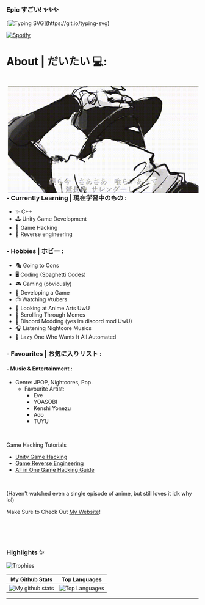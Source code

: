 ### Epic すごい! ✨✨✨
[![Typing SVG](https://readme-typing-svg.herokuapp.com?color=%2336BCF7&lines=Everything's+gonna+be+%E3%81%A0%E3%81%84%E3%81%98%E3%82%87%E3%81%86%E3%81%B6+.)](https://git.io/typing-svg)

[![Spotify](https://novatorem.vercel.app/api/spotify)](https://open.spotify.com/track/0t3ZvGKlmYmVsDzBJAXK8C?si=633450975dfb4998)

# About | だいたい 💻:
</br>
<img width="500" alt="GIF" align="right" src="https://raw.githubusercontent.com/PixelGM/PixelGM/main/assets/literary-nonsense-eve.gif">

### - Currently Learning | 現在学習中のもの :
- ✨ C++
- 🕹️ Unity Game Development
- 🤖 Game Hacking
- 🔧 Reverse engineering


### - Hobbies | ホビー : 
- 🎭 Going to Cons
- 🖥️ Coding (Spaghetti Codes)
- 🎮 Gaming (obviously)
- 🎲 Developing a Game
- 📺 Watching Vtubers
- 🎨 Looking at Anime Arts UwU
- 📱 Scrolling Through Memes
- 🤡 Discord Modding (yes im discord mod UwU)
- 🎧 Listening Nightcore Musics
- 🤡 Lazy One Who Wants It All Automated

### - Favourites | お気に入りリスト :
#### - Music & Entertainment : 
- Genre: JPOP, Nightcores, Pop.
  - Favourite Artist: 
    - Eve 
    - YOASOBI
    - Kenshi Yonezu
    - Ado
    - TUYU

<br>

Game Hacking Tutorials
- <a href="https://github.com/imadr/Unity-game-hacking/" target="_blank">Unity Game Hacking</a>
- <a href="https://github.com/kovidomi/game-reversing/" target="_blank">Game Reverse Engineering</a>
- <a href="https://github.com/dsasmblr/game-hacking/" target="_blank">All in One Game Hacking Guide</a>

<br>


(Haven't watched even a single episode of anime, but still loves it idk why lol)

Make Sure to Check Out <a href="https://pixelgm.github.io/" target="_blank">My Website</a>!

</br>
</br>
</br>

### Highlights ✨

![Trophies](https://github-profile-trophy.vercel.app/?username=PixelGM&theme=darkhub&column=5&margin-w=15&margin-h=15)



|                                                 My Github Stats                                                 |                                                      Top Languages                                                      |
| :-------------------------------------------------------------------------------------------------------------: | :---------------------------------------------------------------------------------------------------------------------: |
| ![My github stats](https://github-readme-stats.vercel.app/api?username=PixelGM&show_icons=true&theme=radical) | ![Top Languages](https://github-readme-stats.vercel.app/api/top-langs/?username=PixelGM&layout=compact&theme=radical) |

---
